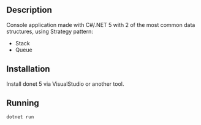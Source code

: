 ## Description

Console application made with C#/.NET 5 with 2 of the most common data structures, using Strategy pattern:

- Stack
- Queue

## Installation

Install donet 5 via VisualStudio or another tool.

## Running

```bash
dotnet run
```
